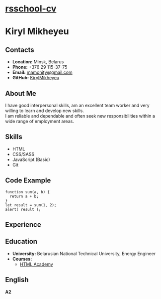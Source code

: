 # __[rsschool-cv](https://KirylMikheyeu.github.io/rsschool-cv/cv)__

# __Kiryl Mikheyeu__

## __Contacts__
- __Location:__ Minsk, Belarus
- __Phone:__ +376 29 115-37-75
- __Email:__ mamonity@gmail.com
- __GitHub:__ [KirylMikheyeu](https://github.com/KirylMikheyeu)

## __About Me__
I have good interpersonal skills, am an excellent team worker and very willing to learn and develop new skills.\
I am reliable and dependable and often seek new responsibilities within a wide range of employment areas. 

## __Skills__
- HTML
- CSS/SASS
- JavaScript (Basic)
- Git

## __Code Example__
```
function sum(a, b) {
  return a + b;
}
let result = sum(1, 2);
alert( result );
```

## __Experience__

## __Education__ 
- __University:__ Belarusian National Technical University, Energy Engineer
- __Courses:__
  - [HTML Academy](https://www.htmlacademy.ru)

## __English__
__A2__ 
